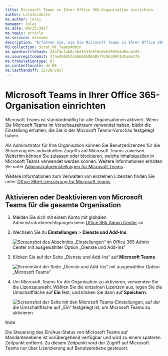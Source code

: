```yaml
---
title: Microsoft Teams in Ihrer Office 365-Organisation einrichten
author: LolaJacobsen
ms.author: lolaj
manager: lolaj
ms.date: 09/25/2017
ms.topic: article
ms.service: msteams
description: "Erfahren Sie, wie Sie Microsoft Teams in Ihrer Office 365-Organisation einrichten können."
MS.collection: Strat_MT_TeamsAdmin
ms.openlocfilehash: 41af4c2ab8c3b81e3fe5f8e8eb189fe4d8ecafd5
ms.sourcegitcommit: 3faedb6057da8650b06b05f9c9bdd941d5ade175
ms.translationtype: HT
ms.contentlocale: de-DE
ms.lasthandoff: 12/20/2017
---
```

<a name="set-up-microsoft-teams-in-your-office-365-organization"></a>Microsoft Teams in Ihrer Office 365-Organisation einrichten
======================================================

Microsoft Teams ist standardmäßig für alle Organisationen aktiviert. Wenn Sie Microsoft Teams im Vorschauzeitraum verwendet haben, bleibt die Einstellung erhalten, die Sie in der Microsoft Teams-Vorschau festgelegt haben.


Als Administrator für Ihre Organisation können Sie Benutzerlizenzen für die Steuerung des individuellen Zugriffs auf Microsoft Teams zuweisen. Weiterhin können Sie zulassen oder blockieren, welche Inhaltsquellen in Microsoft Teams verwendet werden können. Weitere Informationen erhalten Sie unter [Administratoreinstellungen für Microsoft Teams](https://support.office.com/article/3966a3f5-7e0f-4ea9-a402-41888f455ba2).

Weitere Informationen zum Verwalten von einzelnen Lizenzen finden Sie unter [Office 365-Lizenzierung für Microsoft Teams](Office-365-licensing.md).


## <a name="turn-teams-on-or-off-for-your-entire-organization"></a>Aktivieren oder Deaktivieren von Microsoft Teams für die gesamte Organisation


1.  Melden Sie sich mit einem Konto mit globalen Administratorberechtigungen beim [Office 365 Admin Center](https://go.microsoft.com/fwlink/?linkid=854614) an.

2.  Wechseln Sie zu **Einstellungen** > **Dienste und Add-Ins**.

    ![Screenshot des Abschnitts „Einstellungen“ im Office 365 Admin Center mit ausgewählter Option „Dienste und Add-Ins“ ](media/Set_up_Microsoft_Teams_in_your_Office_365_organization_image1.png)

3.  Klicken Sie auf der Seite „Dienste und Add-Ins“ auf **Microsoft Teams**.

    ![Screenshot der Seite „Dienste und Add-Ins“ mit ausgewählter Option „Microsoft Teams“](media/Set_up_Microsoft_Teams_in_your_Office_365_organization_image2.png)

4.  Um Microsoft Teams für die Organisation zu aktivieren, verwenden Sie die Lizenzauswahl. Wählen Sie die einzelnen Lizenzen aus, legen Sie die Umschaltfläche auf **Ein** fest, und klicken Sie dann auf **Speichern**.

    ![Screenshot der Seite mit den Microsoft Teams-Einstellungen, auf der die Umschaltfläche auf „Ein“ festgelegt ist, um Microsoft Teams zu aktivieren](media/Services-and-addins-control-Microsoft-Teams.PNG)


> [!NOTE]
> Die Steuerung des Ein/Aus-Status von Microsoft Teams auf Mandantenebene ist vorübergehend verfügbar und wird zu einem späteren Zeitpunkt entfernt. Zu diesem Zeitpunkt wird der Zugriff auf Microsoft Teams nur über Lizenzierung auf Benutzerebene gesteuert. 